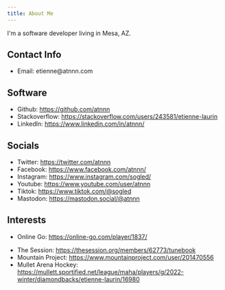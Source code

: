 ```yaml
---
title: About Me
---
```


I'm a software developer living in Mesa, AZ.

## Contact Info

* Email: <div position="relative" style="display:inline-block">atnnn.com <div style="float:left">etienne@</div></div>

## Software

* Github: <https://github.com/atnnn>
* Stackoverflow: <https://stackoverflow.com/users/243581/etienne-laurin>
* LinkedIn: <https://www.linkedin.com/in/atnnn/>
<!--- * Twitch: <https://www.twitch.tv/choongmoo> --->

## Socials

* Twitter: <https://twitter.com/atnnn>
* Facebook: <https://www.facebook.com/atnnn/>
* Instagram: <https://www.instagram.com/sogled/>
* Youtube: <https://www.youtube.com/user/atnnn>
* Tiktok: <https://www.tiktok.com/@sogled>
* Mastodon: <https://mastodon.social/@atnnn>

## Interests

* Online Go: <https://online-go.com/player/1837/>
<!--- * KGS: <https://www.gokgs.com/graphPage.jsp?user=choongmoo> --->
* The Session: <https://thesession.org/members/62773/tunebook>
* Mountain Project: <https://www.mountainproject.com/user/201470556>
* Mullet Arena Hockey: <https://mullett.sportified.net/league/maha/players/g/2022-winter/diamondbacks/etienne-laurin/16980>
